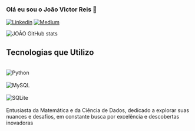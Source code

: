 ### Olá eu sou o João Victor Reis 🤙
[![Linkedin](https://img.shields.io/badge/LinkedIn-0077B5?style=for-the-badge&logo=linkedin&logoColor=white)](https://in/jo%C3%A3o-victor-reis-b96323196)
[![Medium](https://img.shields.io/badge/Medium-12100E?style=for-the-badge&logo=medium&logoColor=white)](https://medium.com/@reisvictor16)

![JOÃO GitHub stats](https://github-readme-stats.vercel.app/api?username=JVICTORREIS&show_icons=true&theme=dracula)

## Tecnologias que Utilizo
<div style="display: inline_block"><br/><img align="center" alt="Python" src="https://img.shields.io/badge/Python-3776AB?style=for-the-badge&logo=python&logoColor=white"/><div style="display: inline_block"><br/><img align="center" alt="MySQL" src="https://img.shields.io/badge/MySQL-00000F?style=for-the-badge&logo=mysql&logoColor=white"/><div style="display: inline_block"><br/><img align="center" alt="SQLite" src="https://img.shields.io/badge/SQLite-07405E?style=for-the-badge&logo=sqlite&logoColor=white"/><br/>

<br/>
 Entusiasta da Matemática e da Ciência de Dados, dedicado a explorar suas nuances e desafios, em constante busca por excelência e descobertas inovadoras
